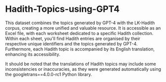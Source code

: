 # Hadith-Topics-using-GPT4
This dataset combines the topics generated by GPT-4 with the LK-Hadith corpus, creating a more unified and valuable resource.
It is accessible as an Excel file, with each worksheet dedicated to a specific Hadith collection. Within each sheet, you'll find Hadith entries are organised by their respective unique identifiers and the topics generated by GPT-4. 
Furthermore, each Hadith topic is accompanied by its English translation, enhancing its accessibility.

It should be noted that the translations of Hadith topics may include some inconsistencies or inaccuracies, as they were generated automatically using the googletrans==4.0.0-rc1 Python library.

